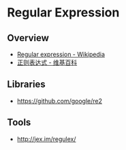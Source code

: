 # Regular Expression


## Overview

- [Regular expression - Wikipedia](https://en.wikipedia.org/wiki/Regular_expression)
- [正则表达式 - 维基百科](https://zh.wikipedia.org/wiki/%E6%AD%A3%E5%88%99%E8%A1%A8%E8%BE%BE%E5%BC%8F)


## Libraries

- https://github.com/google/re2


## Tools

- http://jex.im/regulex/
